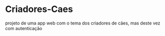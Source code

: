 # Criadores-Caes
projeto de uma app web com o tema dos criadores de cães, mas deste vez com autenticação

